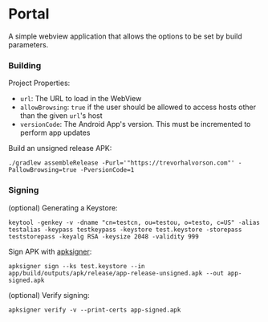 # Portal

A simple webview application that allows the options to be
set by build parameters.

### Building

Project Properties:

- `url`: The URL to load in the WebView
- `allowBrowsing`: `true` if the user should be allowed to access hosts other than the given `url`'s host
- `versionCode`: The Android App's version. This must be incremented to perform app updates

Build an unsigned release APK:

`./gradlew assembleRelease -Purl='"https://trevorhalvorson.com"' -PallowBrowsing=true -PversionCode=1`

### Signing

(optional) Generating a Keystore:

`keytool -genkey -v -dname "cn=testcn, ou=testou, o=testo, c=US" -alias testalias -keypass testkeypass -keystore test.keystore -storepass teststorepass -keyalg RSA -keysize 2048 -validity 999`

Sign APK with [apksigner](https://developer.android.com/studio/command-line/apksigner.html):

`apksigner sign --ks test.keystore --in app/build/outputs/apk/release/app-release-unsigned.apk --out app-signed.apk`

(optional) Verify signing:

`apksigner verify -v --print-certs app-signed.apk`
